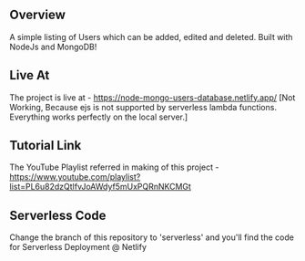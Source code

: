 ## Overview

A simple listing of Users which can be added, edited and deleted. Built with NodeJs and MongoDB!

## Live At

The project is live at - https://node-mongo-users-database.netlify.app/ [Not Working, Because ejs is not supported by serverless lambda functions. Everything works perfectly on the local server.]

## Tutorial Link

The YouTube Playlist referred in making of this project - https://www.youtube.com/playlist?list=PL6u82dzQtlfvJoAWdyf5mUxPQRnNKCMGt

## Serverless Code

Change the branch of this repository to 'serverless' and you'll find the code for Serverless Deployment @ Netlify
